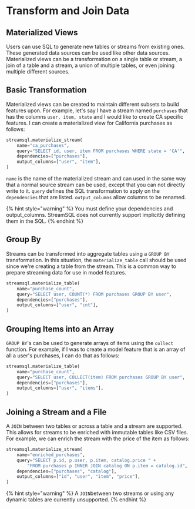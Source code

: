 # Transform and Join Data

## Materialized Views

Users can use SQL to generate new tables or streams from existing ones. These generated data sources can be used like other data sources. Materialized views can be a transformation on a single table or stream, a join of a table and a stream, a union of multiple tables, or even joining multiple different sources.

## Basic Transformation

Materialized views can be created to maintain different subsets to build features upon. For example, let's say I have a stream named `purchases` that has the columns `user, item, state` and I would like to create CA specific features. I can create a materialized view for California purchases as follows:

```python
streamsql.materialize_stream(
	name="ca_purchases",
	query="SELECT id, user, item FROM purchases WHERE state = 'CA'",
	dependencies=["purchases"],
	output_columns=["user", "item"],
)
```

`name` is the name of the materialized stream and can used in the same way that a normal source stream can be used, except that you can not directly write to it. `query` defines the SQL transformation to apply on the `dependencies` that are listed. `output_columns` allow columns to be renamed.

{% hint style="warning" %}
You must define your dependencies and output\_columns. StreamSQL does not currently support implicitly defining them in the SQL.
{% endhint %}

## Group By

Streams can be transformed into aggregate tables using a `GROUP BY` transformation. In this situation, the `materialize_table` call should be used since we're creating a table from the stream. This is a common way to prepare streaming data for use in model features.

```python
streamsql.materialize_table(
	name="purchase_count",
	query="SELECT user, COUNT(*) FROM purchases GROUP BY user",
	dependencies=["purchases"],
	output_columns=["user", "cnt"],
)
```

## Grouping Items into an Array

`GROUP BY`'s can be used to generate arrays of items using the `collect` function. For example, if I was to create a model feature that is an array of all a user's purchases, I can do that as follows:

```python
streamsql.materialize_table(
	name="purchase_count",
	query="SELECT user, COLLECT(item) FROM purchases GROUP BY user",
	dependencies=["purchases"],
	output_columns=["user", "items"],
)
```

## Joining a Stream and a File

A `JOIN` between two tables or across a table and a stream are supported. This allows for streams to be enriched with immutable tables like CSV files. For example, we can enrich the stream with the price of the item as follows:

```python
streamsql.materialize_stream(
	name="enriched_purchases",
	query="SELECT p.id, p.user, p.item, catalog.price " +
		"FROM purchases p INNER JOIN catalog ON p.item = catalog.id",
	dependencies=["purchases", "catalog"],
	output_columns=["id", "user", "item", "price"],
)
```

{% hint style="warning" %}
A `JOIN`between two streams or using any dynamic tables are currently unsupported.
{% endhint %}

